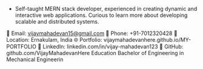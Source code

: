 
- Self-taught MERN stack developer, experienced in creating dynamic and interactive web applications. Curious to learn more about developing scalable and distributed systems.

📧 Email: vijaymahadevan15@gmail.com
📱 Phone: +91-7012320428
📍 Location: Ernakulam, India
🌐 Portfolio: vijaymahadevanhere.github.io/MY-PORTFOLIO
💼 LinkedIn: linkedin.com/in/vijay-mahadevan123
🐙 GitHub: github.com/VijayMahadevanHere
Education
Bachelor of Engineering in Mechanical Engineerin
